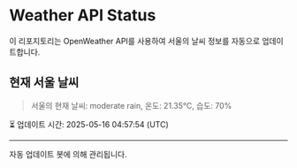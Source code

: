 
# Weather API Status

이 리포지토리는 OpenWeather API를 사용하여 서울의 날씨 정보를 자동으로 업데이트합니다.

## 현재 서울 날씨
> 서울의 현재 날씨: moderate rain, 온도: 21.35°C, 습도: 70%

⏳ 업데이트 시간: 2025-05-16 04:57:54 (UTC)

---
자동 업데이트 봇에 의해 관리됩니다.
